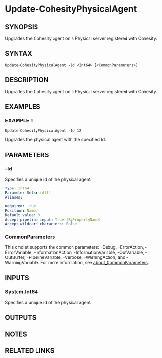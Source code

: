 # Update-CohesityPhysicalAgent

## SYNOPSIS
Upgrades the Cohesity agent on a Physical server registered with Cohesity.

## SYNTAX

```
Update-CohesityPhysicalAgent -Id <Int64> [<CommonParameters>]
```

## DESCRIPTION
Upgrades the Cohesity agent on a Physical server registered with Cohesity.

## EXAMPLES

### EXAMPLE 1
```
Update-CohesityPhysicalAgent -Id 12
```

Upgrades the physical agent with the specified Id.

## PARAMETERS

### -Id
Specifies a unique id of the physical agent.

```yaml
Type: Int64
Parameter Sets: (All)
Aliases:

Required: True
Position: Named
Default value: 0
Accept pipeline input: True (ByPropertyName)
Accept wildcard characters: False
```

### CommonParameters
This cmdlet supports the common parameters: -Debug, -ErrorAction, -ErrorVariable, -InformationAction, -InformationVariable, -OutVariable, -OutBuffer, -PipelineVariable, -Verbose, -WarningAction, and -WarningVariable. For more information, see [about_CommonParameters](http://go.microsoft.com/fwlink/?LinkID=113216).

## INPUTS

### System.Int64
Specifies a unique id of the physical agent.

## OUTPUTS

## NOTES

## RELATED LINKS
